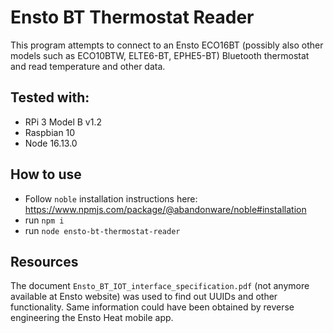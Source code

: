 # Ensto BT Thermostat Reader

This program attempts to connect to an Ensto ECO16BT (possibly also other models such as ECO10BTW, ELTE6-BT, EPHE5-BT) Bluetooth thermostat and read temperature and other data.

## Tested with:

- RPi 3 Model B v1.2
- Raspbian 10
- Node 16.13.0

## How to use

- Follow `noble` installation instructions here: https://www.npmjs.com/package/@abandonware/noble#installation
- run `npm i`
- run `node ensto-bt-thermostat-reader`

## Resources

The document `Ensto_BT_IOT_interface_specification.pdf` (not anymore available at Ensto website) was used to find out UUIDs and other functionality. Same information could have been obtained by reverse engineering the Ensto Heat mobile app.
